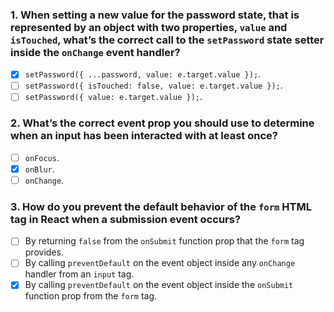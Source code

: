 ### 1. When setting a new value for the password state, that is represented by an object with two properties, `value` and `isTouched`, what’s the correct call to the `setPassword` state setter inside the `onChange` event handler?

- [x] `setPassword({ ...password, value: e.target.value });`.
- [ ] `setPassword({ isTouched: false, value: e.target.value });`.
- [ ] `setPassword({ value: e.target.value });`.

### 2. What’s the correct event prop you should use to determine when an input has been interacted with at least once?

- [ ] `onFocus`.
- [x] `onBlur`.
- [ ] `onChange`.

### 3. How do you prevent the default behavior of the `form` HTML tag in React when a submission event occurs?

- [ ] By returning `false` from the `onSubmit` function prop that the `form` tag provides.
- [ ] By calling `preventDefault` on the event object inside any `onChange` handler from an `input` tag.
- [x] By calling `preventDefault` on the event object inside the `onSubmit` function prop from the `form` tag.
